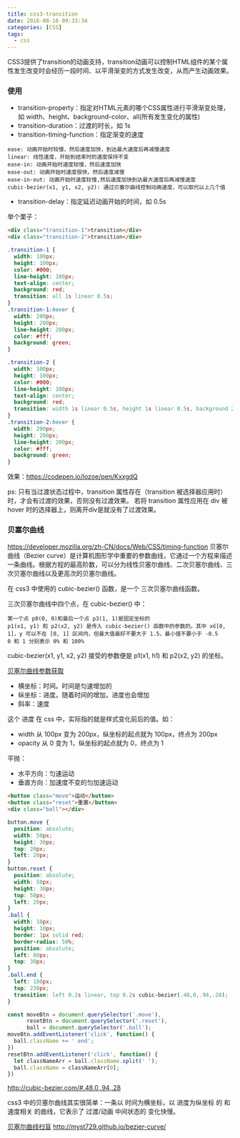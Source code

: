 ```yaml
---
title: css3-transition
date: 2016-08-16 09:33:34
categories: [CSS]
tags:
  - css
---
```


CSS3提供了transition的动画支持，transition动画可以控制HTML组件的某个属性发生改变时会经历一段时间、以平滑渐变的方式发生改变，从而产生动画效果。
### 使用
- transition-property：指定对HTML元素的哪个CSS属性进行平滑渐变处理，如 width、height、background-color、all(所有发生变化的属性)
- transition-duration：过渡的时长，如 1s
- transition-timing-function：指定渐变的速度
```
ease: 动画开始时较慢，然后速度加快，到达最大速度后再减慢速度
linear: 线性速度，开始到结束时的速度保持不变
ease-in: 动画开始时速度较慢，然后速度加快
ease-out: 动画开始时速度很快，然后速度减慢
ease-in-out: 动画开始时速度较慢,然后速度加快到达最大速度后再减慢速度
cubic-bezier(x1, y1, x2, y2): 通过贝塞尔曲线控制动画速度，可以取代以上几个值
```
- transition-delay：指定延迟动画开始的时间，如 0.5s
<!-- more -->
举个栗子：
```html
<div class="transition-1">transition</div>
<div class="transition-2">transition</div>
```
```css
.transition-1 {
  width: 100px;
  height: 100px;
  color: #000;
  line-height: 100px;
  text-align: center;
  background: red;
  transition: all 1s linear 0.5s;
}
.transition-1:hover {
  width: 200px;
  height: 200px;
  line-height: 200px;
  color: #fff;
  background: green;
}

.transition-2 {
  width: 100px;
  height: 100px;
  color: #000;
  line-height: 100px;
  text-align: center;
  background: red;
  transition: width 1s linear 0.5s, height 1s linear 0.5s, background 2s linear 0.5s;
}
.transition-2:hover {
  width: 200px;
  height: 200px;
  line-height: 200px;
  color: #fff;
  background: green;
}
```
效果：https://codepen.io/lozoe/pen/KxxgdQ
 
ps: 只有当过渡状态过程中，transition 属性存在（transition 被选择器应用时）时，才会有过渡的效果，否则没有过渡效果。
若将 transition 属性应用在 div 被 hover 时的选择器上，则离开div是就没有了过渡效果。


### 贝塞尔曲线

https://developer.mozilla.org/zh-CN/docs/Web/CSS/timing-function
贝塞尔曲线（Bezier curve）是计算机图形学中重要的参数曲线，它通过一个方程来描述一条曲线。根据方程的最高阶数，可以分为线性贝塞尔曲线、二次贝塞尔曲线、三次贝塞尔曲线以及更高次的贝塞尔曲线。

在 css3 中使用的 cubic-bezier() 函数，是一个 三次贝塞尔曲线函数。

三次贝塞尔曲线中四个点，在 cubic-bezier() 中：
```
第一个点 p0(0, 0)和最后一个点 p3(1, 1)是固定坐标的
p1(x1, y1) 和 p2(x2, y2) 是传入 cubic-bezier() 函数中的参数的。其中 x∈[0, 1]，y 可以不在 [0, 1] 区间内，但最大值最好不要大于 1.5，最小值不要小于 -0.5
0 和 1 分别表示 0% 和 100%
```

cubic-bezier(x1, y1, x2, y2) 接受的参数便是 p1(x1, h1) 和 p2(x2, y2) 的坐标。

[贝塞尔曲线参数获取](http://cubic-bezier.com/#.14,.56,.79,.35)


- 横坐标：时间。时间是匀速增加的
- 纵坐标：进度。随着时间的增加，进度也会增加
- 斜率：速度

这个 进度 在 css 中，实际指的就是样式变化前后的值。如：

- width 从 100px 变为 200px，纵坐标的起点就为 100px，终点为 200px
- opacity 从 0 变为 1，纵坐标的起点就为 0，终点为 1

平抛： 
- 水平方向：匀速运动
- 垂直方向：加速度不变的匀加速运动
```html
<button class="move">运动</button>
<button class="reset">重置</button>
<div class="ball"></div>
```
```css
button.move {
  position: absolute;
  width: 50px;
  height: 30px;
  top: 20px;
  left: 20px;
}
button.reset {
  position: absolute;
  width: 50px;
  height: 30px;
  top: 50px;
  left: 20px;
}
.ball {
  width: 10px;
  height: 10px;
  border: 1px solid red;
  border-radius: 50%;
  position: absolute;
  left: 80px;
  top: 30px;
}
.ball.end {
  left: 180px;
  top: 230px;
  transition: left 0.2s linear, top 0.2s cubic-bezier(.48,0,.94,.28);
}
```
```js
const moveBtn = document.querySelector('.move'),
      resetBtn = document.querySelector('.reset'),
      ball = document.querySelector('.ball');
moveBtn.addEventListener('click', function() {
  ball.className += ' end';
})
resetBtn.addEventListener('click', function() {
  let classNameArr = ball.className.split(' ');
  ball.className = classNameArr[0];
})
```

http://cubic-bezier.com/#.48,0,.94,.28

css3 中的贝塞尔曲线其实很简单：一条以 时间为横坐标，以 进度为纵坐标 的 和速度相关 的曲线，它表示了 过渡/动画 中间状态的 变化快慢。

[贝塞尔曲线扫盲](http://www.html-js.com/article/1628)
http://myst729.github.io/bezier-curve/

